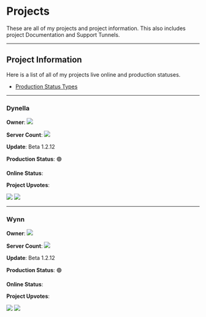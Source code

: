 # Projects
These are all of my projects and project information. This also includes project Documentation and Support Tunnels.

---

## Project Information

Here is a list of all of my projects live online and production statuses.

- [Production Status Types](https://github.com/CVXSL/Projects/blob/main/INFORMATION.md#production-status-types)

---

### Dynella 

**Owner**: <a href="https://top.gg/bot/909581444110753844">
  <img src="https://top.gg/api/widget/owner/909581444110753844.svg">
</a>

**Server Count**: <a href="https://top.gg/bot/909581444110753844">
  <img src="https://top.gg/api/widget/servers/909581444110753844.svg">
</a> 

**Update**: Beta 1.2.12

**Production Status**: 🟢

**Online Status**: 

**Project Upvotes**:

<a href="https://top.gg/bot/909581444110753844"> <img src="https://top.gg/api/widget/909581444110753844.svg"></a> <a href="https://discordbotlist.com/bots/909581444110753844"><img src="https://discordbotlist.com/api/v1/bots/909581444110753844/widget"></a>

---

### Wynn

**Owner**: <a href="https://top.gg/bot/917994932050985031">
  <img src="https://top.gg/api/widget/owner/917994932050985031.svg">
</a>

**Server Count**: <a href="https://top.gg/bot/917994932050985031">
  <img src="https://top.gg/api/widget/servers/917994932050985031.svg">
</a> 

**Update**: Beta 1.2.12

**Production Status**: 🟢

**Online Status**: 

**Project Upvotes**:

<a href="https://top.gg/bot/917994932050985031"> <img src="https://top.gg/api/widget/917994932050985031.svg"></a> <a href="https://discordbotlist.com/bots/917994932050985031"><img src="https://discordbotlist.com/api/v1/bots/917994932050985031/widget"></a>
